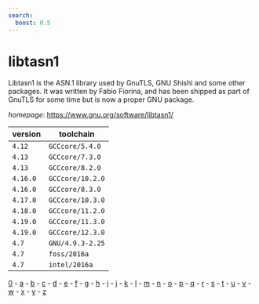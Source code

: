 ```yaml
---
search:
  boost: 0.5
---
```

# libtasn1

Libtasn1 is the ASN.1 library used by GnuTLS, GNU Shishi and some other packages.  It was written by Fabio Fiorina, and has been shipped as part of GnuTLS  for some time but is now a proper GNU package.

*homepage*: <https://www.gnu.org/software/libtasn1/>

version | toolchain
--------|----------
``4.12`` | ``GCCcore/5.4.0``
``4.13`` | ``GCCcore/7.3.0``
``4.13`` | ``GCCcore/8.2.0``
``4.16.0`` | ``GCCcore/10.2.0``
``4.16.0`` | ``GCCcore/8.3.0``
``4.17.0`` | ``GCCcore/10.3.0``
``4.18.0`` | ``GCCcore/11.2.0``
``4.19.0`` | ``GCCcore/11.3.0``
``4.19.0`` | ``GCCcore/12.3.0``
``4.7`` | ``GNU/4.9.3-2.25``
``4.7`` | ``foss/2016a``
``4.7`` | ``intel/2016a``

[0](../0/index.md) - [a](../a/index.md) - [b](../b/index.md) - [c](../c/index.md) - [d](../d/index.md) - [e](../e/index.md) - [f](../f/index.md) - [g](../g/index.md) - [h](../h/index.md) - [i](../i/index.md) - [j](../j/index.md) - [k](../k/index.md) - [l](../l/index.md) - [m](../m/index.md) - [n](../n/index.md) - [o](../o/index.md) - [p](../p/index.md) - [q](../q/index.md) - [r](../r/index.md) - [s](../s/index.md) - [t](../t/index.md) - [u](../u/index.md) - [v](../v/index.md) - [w](../w/index.md) - [x](../x/index.md) - [y](../y/index.md) - [z](../z/index.md)

